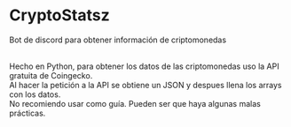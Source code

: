 # CryptoStatsz
Bot de discord para obtener información de criptomonedas</br></br>

Hecho en Python, para obtener los datos de las criptomonedas uso la API gratuita de Coingecko.</br>
Al hacer la petición a la API se obtiene un JSON y despues llena los arrays con los datos.</br>
No recomiendo usar como guía. Pueden ser que haya algunas malas prácticas.</br>
